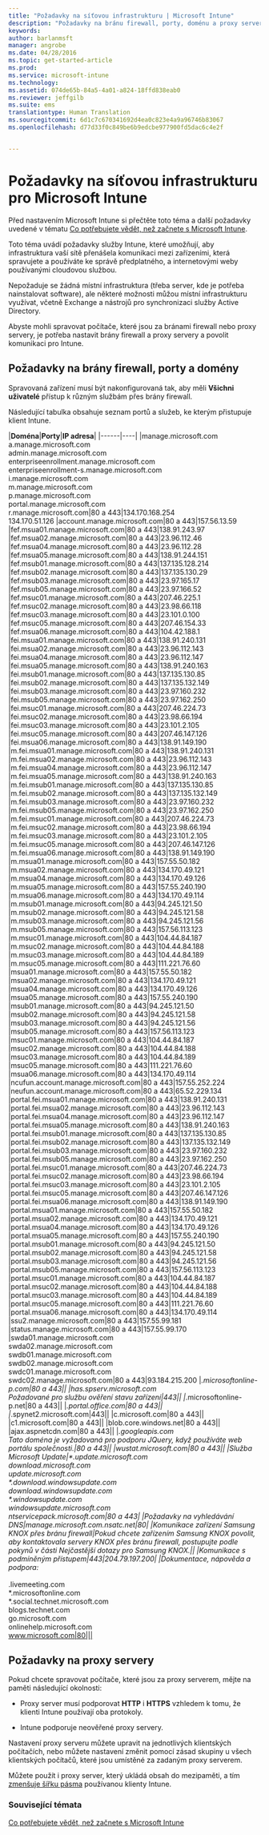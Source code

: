 ```yaml
---
title: "Požadavky na síťovou infrastrukturu | Microsoft Intune"
description: "Požadavky na bránu firewall, porty, doménu a proxy server služby Intune"
keywords: 
author: barlanmsft
manager: angrobe
ms.date: 04/28/2016
ms.topic: get-started-article
ms.prod: 
ms.service: microsoft-intune
ms.technology: 
ms.assetid: 074de65b-84a5-4a01-a824-18ffd838eab0
ms.reviewer: jeffgilb
ms.suite: ems
translationtype: Human Translation
ms.sourcegitcommit: 6d1c7c670341692d4ea0c823e4a9a96746b83067
ms.openlocfilehash: d77d33f0c849be6b9edcbe977900fd5dac6c4e2f


---
```


# Požadavky na síťovou infrastrukturu pro Microsoft Intune
Před nastavením Microsoft Intune si přečtěte toto téma a další požadavky uvedené v tématu [Co potřebujete vědět, než začnete s Microsoft Intune](what-to-know-before-you-start-microsoft-intune.md).

Toto téma uvádí požadavky služby Intune, které umožňují, aby infrastruktura vaší sítě přenášela komunikaci mezi zařízeními, která spravujete a používáte ke správě předplatného, a internetovými weby používanými cloudovou službou.

Nepožaduje se žádná místní infrastruktura (třeba server, kde je potřeba nainstalovat software), ale některé možnosti můžou místní infrastrukturu využívat, včetně Exchange a nástrojů pro synchronizaci služby Active Directory.

Abyste mohli spravovat počítače, které jsou za bránami firewall nebo proxy servery, je potřeba nastavit brány firewall a proxy servery a povolit komunikaci pro Intune.

## Požadavky na brány firewall, porty a domény
Spravovaná zařízení musí být nakonfigurovaná tak, aby měli **Všichni uživatelé** přístup k různým službám přes brány firewall.

Následující tabulka obsahuje seznam portů a služeb, ke kterým přistupuje klient Intune.


|**Doména**|**Porty**|**IP adresa**|
|------|----|
|manage.microsoft.com<br>a.manage.microsoft.com<br>admin.manage.microsoft.com<br>enterpriseenrollment.manage.microsoft.com<br>enterpriseenrollment-s.manage.microsoft.com<br>i.manage.microsoft.com<br>m.manage.microsoft.com<br>p.manage.microsoft.com<br>portal.manage.microsoft.com<br>r.manage.microsoft.com|80 a 443|134.170.168.254<br>134.170.51.126
|account.manage.microsoft.com|80 a 443|157.56.13.59
|fef.msua01.manage.microsoft.com|80 a 443|138.91.243.97
|fef.msua02.manage.microsoft.com|80 a 443|23.96.112.46
|fef.msua04.manage.microsoft.com|80 a 443|23.96.112.28
|fef.msua05.manage.microsoft.com|80 a 443|138.91.244.151
|fef.msub01.manage.microsoft.com|80 a 443|137.135.128.214
|fef.msub02.manage.microsoft.com|80 a 443|137.135.130.29
|fef.msub03.manage.microsoft.com|80 a 443|23.97.165.17
|fef.msub05.manage.microsoft.com|80 a 443|23.97.166.52
|fef.msuc01.manage.microsoft.com|80 a 443|207.46.225.1
|fef.msuc02.manage.microsoft.com|80 a 443|23.98.66.118
|fef.msuc03.manage.microsoft.com|80 a 443|23.101.0.100
|fef.msuc05.manage.microsoft.com|80 a 443|207.46.154.33
|fef.msua06.manage.microsoft.com|80 a 443|104.42.188.1
|fei.msua01.manage.microsoft.com|80 a 443|138.91.240.131
|fei.msua02.manage.microsoft.com|80 a 443|23.96.112.143
|fei.msua04.manage.microsoft.com|80 a 443|23.96.112.147
|fei.msua05.manage.microsoft.com|80 a 443|138.91.240.163
|fei.msub01.manage.microsoft.com|80 a 443|137.135.130.85
|fei.msub02.manage.microsoft.com|80 a 443|137.135.132.149
|fei.msub03.manage.microsoft.com|80 a 443|23.97.160.232
|fei.msub05.manage.microsoft.com|80 a 443|23.97.162.250
|fei.msuc01.manage.microsoft.com|80 a 443|207.46.224.73
|fei.msuc02.manage.microsoft.com|80 a 443|23.98.66.194
|fei.msuc03.manage.microsoft.com|80 a 443|23.101.2.105
|fei.msuc05.manage.microsoft.com|80 a 443|207.46.147.126
|fei.msua06.manage.microsoft.com|80 a 443|138.91.149.190
|m.fei.msua01.manage.microsoft.com|80 a 443|138.91.240.131
|m.fei.msua02.manage.microsoft.com|80 a 443|23.96.112.143
|m.fei.msua04.manage.microsoft.com|80 a 443|23.96.112.147
|m.fei.msua05.manage.microsoft.com|80 a 443|138.91.240.163
|m.fei.msub01.manage.microsoft.com|80 a 443|137.135.130.85
|m.fei.msub02.manage.microsoft.com|80 a 443|137.135.132.149
|m.fei.msub03.manage.microsoft.com|80 a 443|23.97.160.232
|m.fei.msub05.manage.microsoft.com|80 a 443|23.97.162.250
|m.fei.msuc01.manage.microsoft.com|80 a 443|207.46.224.73
|m.fei.msuc02.manage.microsoft.com|80 a 443|23.98.66.194
|m.fei.msuc03.manage.microsoft.com|80 a 443|23.101.2.105
|m.fei.msuc05.manage.microsoft.com|80 a 443|207.46.147.126
|m.fei.msua06.manage.microsoft.com|80 a 443|138.91.149.190
|m.msua01.manage.microsoft.com|80 a 443|157.55.50.182
|m.msua02.manage.microsoft.com|80 a 443|134.170.49.121
|m.msua04.manage.microsoft.com|80 a 443|134.170.49.126
|m.msua05.manage.microsoft.com|80 a 443|157.55.240.190
|m.msua06.manage.microsoft.com|80 a 443|134.170.49.114
|m.msub01.manage.microsoft.com|80 a 443|94.245.121.50
|m.msub02.manage.microsoft.com|80 a 443|94.245.121.58
|m.msub03.manage.microsoft.com|80 a 443|94.245.121.56
|m.msub05.manage.microsoft.com|80 a 443|157.56.113.123
|m.msuc01.manage.microsoft.com|80 a 443|104.44.84.187
|m.msuc02.manage.microsoft.com|80 a 443|104.44.84.188
|m.msuc03.manage.microsoft.com|80 a 443|104.44.84.189
|m.msuc05.manage.microsoft.com|80 a 443|111.221.76.60
|msua01.manage.microsoft.com|80 a 443|157.55.50.182
|msua02.manage.microsoft.com|80 a 443|134.170.49.121
|msua04.manage.microsoft.com|80 a 443|134.170.49.126
|msua05.manage.microsoft.com|80 a 443|157.55.240.190
|msub01.manage.microsoft.com|80 a 443|94.245.121.50
|msub02.manage.microsoft.com|80 a 443|94.245.121.58
|msub03.manage.microsoft.com|80 a 443|94.245.121.56
|msub05.manage.microsoft.com|80 a 443|157.56.113.123
|msuc01.manage.microsoft.com|80 a 443|104.44.84.187
|msuc02.manage.microsoft.com|80 a 443|104.44.84.188
|msuc03.manage.microsoft.com|80 a 443|104.44.84.189
|msuc05.manage.microsoft.com|80 a 443|111.221.76.60
|msua06.manage.microsoft.com|80 a 443|134.170.49.114
|ncufun.account.manage.microsoft.com|80 a 443|157.55.252.224
|neufun.account.manage.microsoft.com|80 a 443|65.52.229.134
|portal.fei.msua01.manage.microsoft.com|80 a 443|138.91.240.131
|portal.fei.msua02.manage.microsoft.com|80 a 443|23.96.112.143
|portal.fei.msua04.manage.microsoft.com|80 a 443|23.96.112.147
|portal.fei.msua05.manage.microsoft.com|80 a 443|138.91.240.163
|portal.fei.msub01.manage.microsoft.com|80 a 443|137.135.130.85
|portal.fei.msub02.manage.microsoft.com|80 a 443|137.135.132.149
|portal.fei.msub03.manage.microsoft.com|80 a 443|23.97.160.232
|portal.fei.msub05.manage.microsoft.com|80 a 443|23.97.162.250
|portal.fei.msuc01.manage.microsoft.com|80 a 443|207.46.224.73
|portal.fei.msuc02.manage.microsoft.com|80 a 443|23.98.66.194
|portal.fei.msuc03.manage.microsoft.com|80 a 443|23.101.2.105
|portal.fei.msuc05.manage.microsoft.com|80 a 443|207.46.147.126
|portal.fei.msua06.manage.microsoft.com|80 a 443|138.91.149.190
|portal.msua01.manage.microsoft.com|80 a 443|157.55.50.182
|portal.msua02.manage.microsoft.com|80 a 443|134.170.49.121
|portal.msua04.manage.microsoft.com|80 a 443|134.170.49.126
|portal.msua05.manage.microsoft.com|80 a 443|157.55.240.190
|portal.msub01.manage.microsoft.com|80 a 443|94.245.121.50
|portal.msub02.manage.microsoft.com|80 a 443|94.245.121.58
|portal.msub03.manage.microsoft.com|80 a 443|94.245.121.56
|portal.msub05.manage.microsoft.com|80 a 443|157.56.113.123
|portal.msuc01.manage.microsoft.com|80 a 443|104.44.84.187
|portal.msuc02.manage.microsoft.com|80 a 443|104.44.84.188
|portal.msuc03.manage.microsoft.com|80 a 443|104.44.84.189
|portal.msuc05.manage.microsoft.com|80 a 443|111.221.76.60
|portal.msua06.manage.microsoft.com|80 a 443|134.170.49.114
|ssu2.manage.microsoft.com|80 a 443|157.55.99.181
|status.manage.microsoft.com|80 a 443|157.55.99.170
|swda01.manage.microsoft.com<br>swda02.manage.microsoft.com<br>swdb01.manage.microsoft.com<br>swdb02.manage.microsoft.com<br>swdc01.manage.microsoft.com<br>swdc02.manage.microsoft.com|80 a 443|93.184.215.200
|*.microsoftonline-p.com|80 a 443||
|has.spserv.microsoft.com<br>Požadované pro službu ověření stavu zařízení|443||
|*.microsoftonline-p.net|80 a 443||
|*.portal.office.com|80 a 443||
|*.spynet2.microsoft.com|443||
|c.microsoft.com|80 a 443||
|c1.microsoft.com|80 a 443||
|blob.core.windows.net|80 a 443||
|ajax.aspnetcdn.com|80 a 443||
|*.googleapis.com<br>Tato doména je vyžadovaná pro podporu JQuery, když používáte web portálu společnosti.|80 a 443||
|wustat.microsoft.com|80 a 443||
|Služba Microsoft Update|\*.update.microsoft.com<br>download.microsoft.com<br>update.microsoft.com<br>\*.download.windowsupdate.com<br>download.windowsupdate.com<br>\*.windowsupdate.com<br>windowsupdate.microsoft.com<br>ntservicepack.microsoft.com|80 a 443|
|Požadavky na vyhledávání DNS|manage.microsoft.com.nsatc.net|80|
|Komunikace zařízení Samsung KNOX přes bránu firewall|Pokud chcete zařízením Samsung KNOX povolit, aby kontaktovala servery KNOX přes bránu firewall, postupujte podle pokynů v části Nejčastější dotazy pro Samsung KNOX.||
|Komunikace s podmíněným přístupem|443|204.79.197.200|
|Dokumentace, nápověda a podpora:</br></br>*.livemeeting.com<br>\*.microsoftonline.com<br>\*.social.technet.microsoft.com<br>blogs.technet.com<br>go.microsoft.com<br>onlinehelp.microsoft.com<br>www.microsoft.com|80|||



## Požadavky na proxy servery
Pokud chcete spravovat počítače, které jsou za proxy serverem, mějte na paměti následující okolnosti:

-   Proxy server musí podporovat **HTTP** i **HTTPS** vzhledem k tomu, že klienti Intune používají oba protokoly.

-   Intune podporuje neověřené proxy servery.

Nastavení proxy serveru můžete upravit na jednotlivých klientských počítačích, nebo můžete nastavení změnit pomocí zásad skupiny u všech klientských počítačů, které jsou umístěné za zadaným proxy serverem.

Můžete použít i proxy server, který ukládá obsah do mezipaměti, a tím [zmenšuje šířku pásma](network-bandwidth-use.md) používanou klienty Intune.


### Související témata
[Co potřebujete vědět, než začnete s Microsoft Intune](what-to-know-before-you-start-microsoft-intune.md)



<!--HONumber=Aug16_HO4-->


